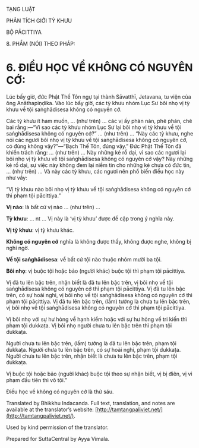  

TẠNG LUẬT

PHÂN TÍCH GIỚI TỲ KHƯU

BỘ PĀCITTIYA

8\. PHẨM (NÓI) THEO PHÁP:

# 6\. ĐIỀU HỌC VỀ KHÔNG CÓ NGUYÊN CỚ:

Lúc bấy giờ, đức Phật Thế Tôn ngự tại thành Sāvatthī, Jetavana, tu viện của ông Anāthapiṇḍika. Vào lúc bấy giờ, các tỳ khưu nhóm Lục Sư bôi nhọ vị tỳ khưu về tội saṅghādisesa không có nguyên cớ.

Các tỳ khưu ít ham muốn, … (như trên) … các vị ấy phàn nàn, phê phán, chê bai rằng:—“Vì sao các tỳ khưu nhóm Lục Sư lại bôi nhọ vị tỳ khưu về tội saṅghādisesa không có nguyên cớ?” … (như trên) … “Này các tỳ khưu, nghe nói các ngươi bôi nhọ vị tỳ khưu về tội saṅghādisesa không có nguyên cớ, có đúng không vậy?”—“Bạch Thế Tôn, đúng vậy.” Đức Phật Thế Tôn đã khiển trách rằng: … (như trên) … Này những kẻ rồ dại, vì sao các ngươi lại bôi nhọ vị tỳ khưu về tội saṅghādisesa không có nguyên cớ vậy? Này những kẻ rồ dại, sự việc này không đem lại niềm tin cho những kẻ chưa có đức tin, … (như trên) … Và này các tỳ khưu, các ngươi nên phổ biến điều học này như vầy:

“Vị tỳ khưu nào bôi nhọ vị tỳ khưu về tội saṅghādisesa không có nguyên cớ thì phạm tội pācittiya.”

**Vị nào**: là bất cứ vị nào … (như trên) …

**Tỳ khưu**: … nt … Vị này là ‘vị tỳ khưu’ được đề cập trong ý nghĩa này.

**Vị tỳ khưu**: vị tỳ khưu khác.

**Không có nguyên cớ** nghĩa là không được thấy, không được nghe, không bị nghi ngờ.

**Về tội saṅghādisesa**: về bất cứ tội nào thuộc nhóm mười ba tội.

**Bôi nhọ**: vị buộc tội hoặc bảo (người khác) buộc tội thì phạm tội pācittiya.

Vị đã tu lên bậc trên, nhận biết là đã tu lên bậc trên, vị bôi nhọ về tội saṅghādisesa không có nguyên cớ thì phạm tội pācittiya. Vị đã tu lên bậc trên, có sự hoài nghi, vị bôi nhọ về tội saṅghādisesa không có nguyên cớ thì phạm tội pācittiya. Vị đã tu lên bậc trên, (lầm) tưởng là chưa tu lên bậc trên, vị bôi nhọ về tội saṅghādisesa không có nguyên cớ thì phạm tội pācittiya.

Vị bôi nhọ với sự hư hỏng về hạnh kiểm hoặc với sự hư hỏng về tri kiến thì phạm tội dukkaṭa. Vị bôi nhọ người chưa tu lên bậc trên thì phạm tội dukkaṭa.

Người chưa tu lên bậc trên, (lầm) tưởng là đã tu lên bậc trên, phạm tội dukkaṭa. Người chưa tu lên bậc trên, có sự hoài nghi, phạm tội dukkaṭa. Người chưa tu lên bậc trên, nhận biết là chưa tu lên bậc trên, phạm tội dukkaṭa.

Vị buộc tội hoặc bảo (người khác) buộc tội theo sự nhận biết, vị bị điên, vị vi phạm đầu tiên thì vô tội.”

Điều học về không có nguyên cớ là thứ sáu.

Translated by Bhikkhu Indacanda. Full text, translation, and notes are available at the translator’s website: [http://tamtangpaliviet.net/](http://tamtangpaliviet.net/).

Used by kind permission of the translator.

Prepared for SuttaCentral by Ayya Vimala.